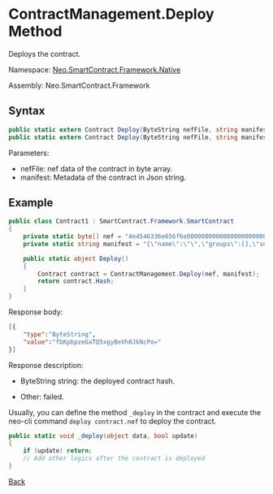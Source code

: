 # ContractManagement.Deploy Method

Deploys the contract.

Namespace: [Neo.SmartContract.Framework.Native](../../native.md)

Assembly: Neo.SmartContract.Framework

## Syntax

```cs
public static extern Contract Deploy(ByteString nefFile, string manifest);
public static extern Contract Deploy(ByteString nefFile, string manifest, object data);
```

Parameters:

- nefFile: nef data of the contract in byte array.
- manifest: Metadata of the contract in Json string.

## Example

```cs
public class Contract1 : SmartContract.Framework.SmartContract
{
    private static byte[] nef = "4e4546336e656f6e00000000000000000000000000000000000000000000000000000000332e302e302e30000000000000000000000000000000000000000000000000000211407060ba5f".HexToBytes();
    private static string manifest = "{\"name\":\"\",\"groups\":[],\"supportedstandards\":[],\"abi\":{\"methods\":[{\"name\":\"update\",\"parameters\":[],\"offset\":0,\"returntype\":\"Any\",\"safe\":false}],\"events\":[]},\"permissions\":[{\"contract\":\"*\",\"methods\":\"*\"}],\"trusts\":[],\"extra\":null}";

    public static object Deploy()
    {
        Contract contract = ContractManagement.Deploy(nef, manifest);
        return contract.Hash;
    }
}
```

Response body:

```json
[{
    "type":"ByteString",
    "value":"fbKpbpzeGaTQ5xgyBeVh0JkNcPo="
}]
```

Response description:

- ByteString string: the deployed contract hash.

- Other: failed.

Usually, you can define the method `_deploy` in the contract and execute the neo-cli command `deploy contract.nef` to deploy the contract.

```cs
public static void _deploy(object data, bool update)
{
    if (update) return;
    // Add other logics after the contract is deployed
}
```

[Back](../ContractManagement.md)